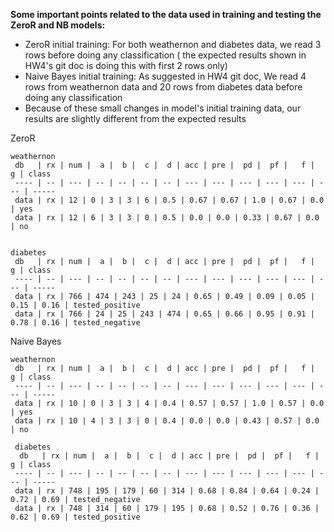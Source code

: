 **Some important points related to the data used in training and testing the ZeroR and NB models:**

* ZeroR initial training: For both weathernon and diabetes data, we read 3 rows before doing any classification ( the expected results shown in HW4's git doc is doing this with first 2 rows only)
* Naive Bayes initial training: As suggested in HW4 git doc, We read 4 rows from weathernon data and 20 rows from diabetes data before doing any classification
* Because of these small changes in model's initial training data, our results are slightly different from the expected results


ZeroR
```
weathernon
 db   | rx | num |  a |  b |  c |  d | acc | pre |  pd |  pf |   f |   g | class
 ---- | -- | --- | -- | -- | -- | -- | --- | --- | --- | --- | --- | --- | -----
 data | rx | 12 | 0 | 3 | 3 | 6 | 0.5 | 0.67 | 0.67 | 1.0 | 0.67 | 0.0 | yes 
 data | rx | 12 | 6 | 3 | 3 | 0 | 0.5 | 0.0 | 0.0 | 0.33 | 0.67 | 0.0 | no 


diabetes
 db   | rx | num |  a |  b |  c |  d | acc | pre |  pd |  pf |   f |   g | class
 ---- | -- | --- | -- | -- | -- | -- | --- | --- | --- | --- | --- | --- | -----
 data | rx | 766 | 474 | 243 | 25 | 24 | 0.65 | 0.49 | 0.09 | 0.05 | 0.15 | 0.16 | tested_positive 
 data | rx | 766 | 24 | 25 | 243 | 474 | 0.65 | 0.66 | 0.95 | 0.91 | 0.78 | 0.16 | tested_negative 
```

Naive Bayes
```
weathernon
 db   | rx | num |  a |  b |  c |  d | acc | pre |  pd |  pf |   f |   g | class
 ---- | -- | --- | -- | -- | -- | -- | --- | --- | --- | --- | --- | --- | -----
 data | rx | 10 | 0 | 3 | 3 | 4 | 0.4 | 0.57 | 0.57 | 1.0 | 0.57 | 0.0 | yes
 data | rx | 10 | 4 | 3 | 3 | 0 | 0.4 | 0.0 | 0.0 | 0.43 | 0.57 | 0.0 | no

 diabetes
  db   | rx | num |  a |  b |  c |  d | acc | pre |  pd |  pf |   f |   g | class
 ---- | -- | --- | -- | -- | -- | -- | --- | --- | --- | --- | --- | --- | -----
 data | rx | 748 | 195 | 179 | 60 | 314 | 0.68 | 0.84 | 0.64 | 0.24 | 0.72 | 0.69 | tested_negative
 data | rx | 748 | 314 | 60 | 179 | 195 | 0.68 | 0.52 | 0.76 | 0.36 | 0.62 | 0.69 | tested_positive
 ```
